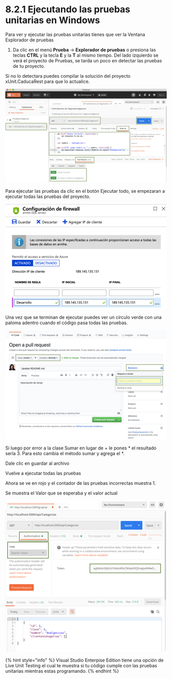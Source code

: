 # 8.2.1 Ejecutando las pruebas unitarias en Windows

Para ver y ejecutar las pruebas unitarias tienes que ver la Ventana Explorador de pruebas

1. Da clic en el menú **Prueba** -&gt; **Explorador de pruebas** o presiona las teclas **CTRL** y la tecla **E** y la **T** al mismo tiempo. Del lado izquierdo se verá el proyecto de Pruebas, se tarda un poco en detectar las pruebas de tu proyecto. 

Si no lo detectara puedes compilar la solución del proyecto xUnit.CaducaRest para que lo actualice.

![](../../.gitbook/assets/image%20%28360%29.png)

Para ejecutar las pruebas da clic en el botón Ejecutar todo, se empezaran a ejecutar todas las pruebas del proyecto.

![](../../.gitbook/assets/image%20%287%29.png)

Una vez que se terminan de ejecutar puedes ver un círculo verde con una paloma adentro cuando el código pasa todas las pruebas. 

![](../../.gitbook/assets/image%20%2810%29.png)

Si luego por error a la clase Sumar en lugar de + le pones \* el resultado sería 3. Para esto cambia el método sumar y agrega el \*.

Dale clic en guardar al archivo

Vuelve a ejecutar todas las pruebas

Ahora se ve en rojo y el contador de las pruebas incorrectas muestra 1.

Se muestra el Valor que se esperaba y el valor actual

![](../../.gitbook/assets/image%20%2878%29.png)

{% hint style="info" %}
Visual Studio Enterpise Edition tiene una opción de Live Unit Testing el cual te muestra si tu código cumple con las pruebas unitarias mientras estas programando.
{% endhint %}

